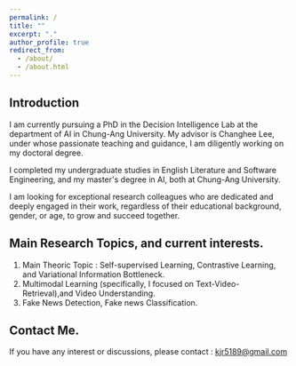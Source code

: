 ```yaml
---
permalink: /
title: ""
excerpt: "."
author_profile: true
redirect_from: 
  - /about/
  - /about.html
---
```



Introduction 
------
I am currently pursuing a PhD in the Decision Intelligence Lab at the department of AI in Chung-Ang University. My advisor is Changhee Lee, under whose passionate teaching and guidance, I am diligently working on my doctoral degree. 

I completed my undergraduate studies in English Literature and Software Engineering, and my master's degree in AI, both at Chung-Ang University. 

I am looking for exceptional research colleagues who are dedicated and deeply engaged in their work, regardless of their educational background, gender, or age, to grow and succeed together.

Main Research Topics, and current interests.
-----
1. Main Theoric Topic : Self-supervised Learning, Contrastive Learning, and Variational Information Bottleneck.
2. Multimodal Learning (specifically, I focused on Text-Video-Retrieval),and  Video Understanding. 
3. Fake News Detection, Fake news Classification. 

Contact Me. 
------
If you have any interest or discussions, please contact : <kjr5189@gmail.com>

